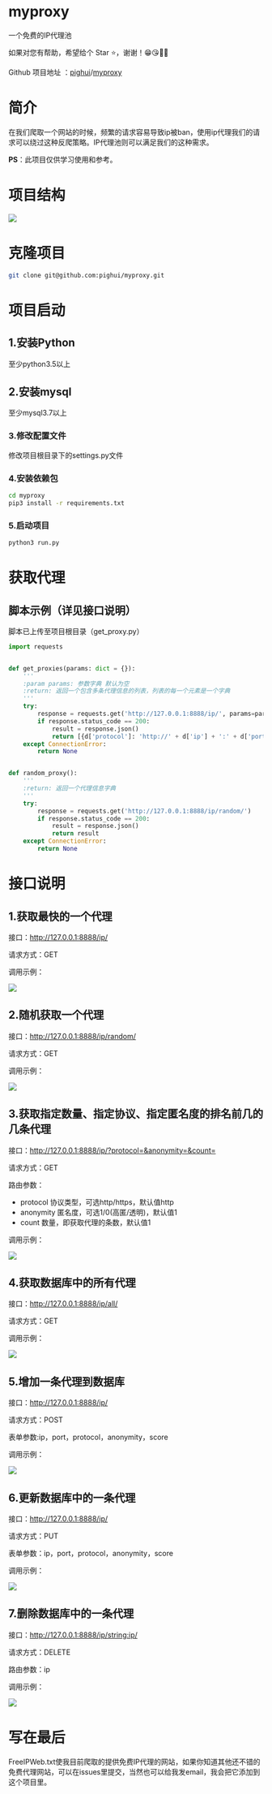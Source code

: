 # myproxy
一个免费的IP代理池

如果对您有帮助，希望给个 Star ⭐，谢谢！😁😘🎁🎉

Github 项目地址 ：[pighui](https://github.com/pighui)/[myproxy](<https://github.com/pighui/myproxy>)

# 简介

​	在我们爬取一个网站的时候，频繁的请求容易导致ip被ban，使用ip代理我们的请求可以绕过这种反爬策略。IP代理池则可以满足我们的这种需求。

**PS**：此项目仅供学习使用和参考。

# 项目结构

![](test_imgs/project.png)

# 克隆项目

```bash
git clone git@github.com:pighui/myproxy.git
```

# 项目启动

## 1.安装Python

至少python3.5以上

## 2.安装mysql

至少mysql3.7以上

### 3.修改配置文件

修改项目根目录下的settings.py文件

### 4.安装依赖包

```bash
cd myproxy
pip3 install -r requirements.txt
```

### 5.启动项目

```bash
python3 run.py
```

# 获取代理

## 脚本示例（详见接口说明）

脚本已上传至项目根目录（get_proxy.py）

```python
import requests


def get_proxies(params: dict = {}):
    '''
    :param params: 参数字典 默认为空
    :return: 返回一个包含多条代理信息的列表，列表的每一个元素是一个字典
    '''
    try:
        response = requests.get('http://127.0.0.1:8888/ip/', params=params)
        if response.status_code == 200:
            result = response.json()
            return [{d['protocol']: 'http://' + d['ip'] + ':' + d['port']} for d in result]
    except ConnectionError:
        return None


def random_proxy():
    '''
    :return: 返回一个代理信息字典
    '''
    try:
        response = requests.get('http://127.0.0.1:8888/ip/random/')
        if response.status_code == 200:
            result = response.json()
            return result
    except ConnectionError:
        return None
```

# 接口说明

## 1.获取最快的一个代理

接口：http://127.0.0.1:8888/ip/

请求方式：GET

调用示例：

![](test_imgs/getone.png)

## 2.随机获取一个代理

接口：http://127.0.0.1:8888/ip/random/

请求方式：GET

调用示例：

![](test_imgs/random.png)

## 3.获取指定数量、指定协议、指定匿名度的排名前几的几条代理

接口：http://127.0.0.1:8888/ip/?protocol=&anonymity=&count=

请求方式：GET

路由参数：

- protocol 协议类型，可选http/https，默认值http
- anonymity 匿名度，可选1/0(高匿/透明)，默认值1
- count 数量，即获取代理的条数，默认值1

调用示例：

![](test_imgs/get.png)

## 4.获取数据库中的所有代理

接口：http://127.0.0.1:8888/ip/all/

请求方式：GET

调用示例：

![](test_imgs/getall.png)

## 5.增加一条代理到数据库

接口：http://127.0.0.1:8888/ip/

请求方式：POST

表单参数:ip，port，protocol，anonymity，score

调用示例：

![](test_imgs/post.png)

## 6.更新数据库中的一条代理

接口：http://127.0.0.1:8888/ip/

请求方式：PUT

表单参数：ip，port，protocol，anonymity，score

调用示例：

![](test_imgs/put.png)

## 7.删除数据库中的一条代理

接口：http://127.0.0.1:8888/ip/string:ip/

请求方式：DELETE

路由参数：ip

调用示例：

![](test_imgs/delete.png)

# 写在最后

​	FreeIPWeb.txt使我目前爬取的提供免费IP代理的网站，如果你知道其他还不错的免费代理网站，可以在issues里提交，当然也可以给我发email，我会把它添加到这个项目里。